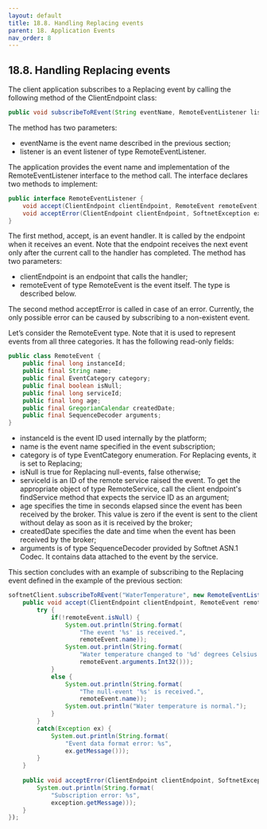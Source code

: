 ```yaml
---
layout: default
title: 18.8. Handling Replacing events
parent: 18. Application Events
nav_order: 8
---
```


## 18.8. Handling Replacing events

The client application subscribes to a Replacing event by calling the following method of the <span class="datatype">ClientEndpoint</span> class:
```java
public void subscribeToREvent(String eventName, RemoteEventListener listener)
```

The method has two parameters:
*	<span class="param">eventName</span> is the event name described in the previous section;
*	<span class="param">listener</span> is an event listener of type <span class="datatype">RemoteEventListener</span>.  

The application provides the event name and implementation of the <span class="datatype">RemoteEventListener</span> interface to the method call. The interface declares two methods to implement:
```java
public interface RemoteEventListener {
    void accept(ClientEndpoint clientEndpoint, RemoteEvent remoteEvent);
    void acceptError(ClientEndpoint clientEndpoint, SoftnetException exception);
}
```
The first method, <span class="method">accept</span>, is an event handler. It is called by the endpoint when it receives an event. Note that the endpoint receives the next event only after the current call to the handler has completed. The method has two parameters:
*	<span class="param">clientEndpoint</span> is an endpoint that calls the handler;
*	<span class="param">remoteEvent</span> of type <span class="datatype">RemoteEvent</span> is the event itself. The type is described below.  

The second method <span class="method">acceptError</span> is called in case of an error. Currently, the only possible error can be caused by subscribing to a non-existent event.  

Let’s consider the <span class="datatype">RemoteEvent</span> type. Note that it is used to represent events from all three categories. It has the following read-only fields:
```java
public class RemoteEvent {
    public final long instanceId;
    public final String name;
    public final EventCategory category;
    public final boolean isNull;
    public final long serviceId;
    public final long age;
    public final GregorianCalendar createdDate;
    public final SequenceDecoder arguments;
}
```
*	<span class="field">instanceId</span> is the event ID used internally by the platform;
*	<span class="field">name</span> is the event name specified in the event subscription;
*	<span class="field">category</span> is of type <span class="datatype">EventCategory</span> enumeration. For Replacing events, it is set to Replacing;
*	<span class="field">isNull</span> is true for Replacing null-events, false otherwise;
*	<span class="field">serviceId</span> is an ID of the remote service raised the event. To get the appropriate object of type <span class="datatype">RemoteService</span>, call the client endpoint's <span class="method">findService</span> method that expects the service ID as an argument;
*	<span class="field">age</span> specifies the time in seconds elapsed since the event has been received by the broker. This value is zero if the event is sent to the client without delay as soon as it is received by the broker;
*	<span class="field">createdDate</span> specifies the date and time when the event has been received by the broker;
*	<span class="field">arguments</span> is of type <span class="datatype">SequenceDecoder</span> provided by Softnet ASN.1 Codec. It contains data attached to the event by the service.  

This section concludes with an example of subscribing to the Replacing event defined in the example of the previous section:
```java
softnetClient.subscribeToREvent("WaterTemperature", new RemoteEventListener() {			
    public void accept(ClientEndpoint clientEndpoint, RemoteEvent remoteEvent) {
        try {
            if(!remoteEvent.isNull) {
                System.out.println(String.format(
                    "The event '%s' is received.",
                    remoteEvent.name));					
                System.out.println(String.format(
                    "Water temperature changed to '%d' degrees Celsius.", 
                    remoteEvent.arguments.Int32()));
            }
            else {
                System.out.println(String.format(
                    "The null-event '%s' is received.", 
                    remoteEvent.name));
                System.out.println("Water temperature is normal.");
            }
        }
        catch(Exception ex) {
            System.out.println(String.format(
                "Event data format error: %s",
                ex.getMessage()));
        }
    }
				
    public void acceptError(ClientEndpoint clientEndpoint, SoftnetException exception) {
        System.out.println(String.format(
            "Subscription error: %s",
            exception.getMessage)));					
    }
});
```
